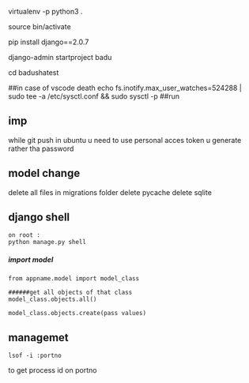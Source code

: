  virtualenv -p python3 .

source bin/activate

pip install django==2.0.7

django-admin startproject badu

cd badushatest




##in case of vscode death
echo fs.inotify.max_user_watches=524288 | sudo tee -a /etc/sysctl.conf && sudo sysctl -p
##run


## imp
while git push in ubuntu u need to use personal acces token u generate rather tha password


## model change
delete all files in migrations folder
delete pycache
delete sqlite


## django shell
 
    on root :
    python manage.py shell

##### import model
    from appname.model import model_class

    ######get all objects of that class
    model_class.objects.all()

    model_class.objects.create(pass values)


## managemet 
    lsof -i :portno
to get process id on portno

